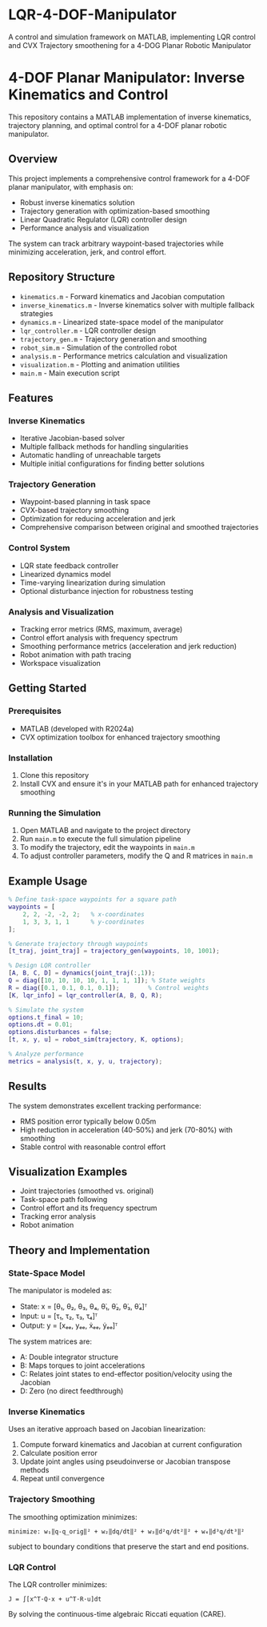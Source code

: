 # LQR-4-DOF-Manipulator
A control and simulation framework on MATLAB, implementing LQR control and CVX Trajectory smoothening for a 4-DOG Planar Robotic Manipulator


# 4-DOF Planar Manipulator: Inverse Kinematics and Control

This repository contains a MATLAB implementation of inverse kinematics, trajectory planning, and optimal control for a 4-DOF planar robotic manipulator.

## Overview

This project implements a comprehensive control framework for a 4-DOF planar manipulator, with emphasis on:

- Robust inverse kinematics solution
- Trajectory generation with optimization-based smoothing
- Linear Quadratic Regulator (LQR) controller design
- Performance analysis and visualization

The system can track arbitrary waypoint-based trajectories while minimizing acceleration, jerk, and control effort.

## Repository Structure

- `kinematics.m` - Forward kinematics and Jacobian computation
- `inverse_kinematics.m` - Inverse kinematics solver with multiple fallback strategies
- `dynamics.m` - Linearized state-space model of the manipulator
- `lqr_controller.m` - LQR controller design
- `trajectory_gen.m` - Trajectory generation and smoothing
- `robot_sim.m` - Simulation of the controlled robot
- `analysis.m` - Performance metrics calculation and visualization
- `visualization.m` - Plotting and animation utilities
- `main.m` - Main execution script

## Features

### Inverse Kinematics
- Iterative Jacobian-based solver
- Multiple fallback methods for handling singularities
- Automatic handling of unreachable targets
- Multiple initial configurations for finding better solutions

### Trajectory Generation
- Waypoint-based planning in task space
- CVX-based trajectory smoothing 
- Optimization for reducing acceleration and jerk
- Comprehensive comparison between original and smoothed trajectories

### Control System
- LQR state feedback controller
- Linearized dynamics model
- Time-varying linearization during simulation
- Optional disturbance injection for robustness testing

### Analysis and Visualization
- Tracking error metrics (RMS, maximum, average)
- Control effort analysis with frequency spectrum
- Smoothing performance metrics (acceleration and jerk reduction)
- Robot animation with path tracing
- Workspace visualization

## Getting Started

### Prerequisites
- MATLAB (developed with R2024a)
-  CVX optimization toolbox for enhanced trajectory smoothing

### Installation
1. Clone this repository
2. Install CVX and ensure it's in your MATLAB path for enhanced trajectory smoothing

### Running the Simulation
1. Open MATLAB and navigate to the project directory
2. Run `main.m` to execute the full simulation pipeline
3. To modify the trajectory, edit the waypoints in `main.m`
4. To adjust controller parameters, modify the Q and R matrices in `main.m`

## Example Usage

```matlab
% Define task-space waypoints for a square path
waypoints = [
    2, 2, -2, -2, 2;   % x-coordinates
    1, 3, 3, 1, 1      % y-coordinates
];

% Generate trajectory through waypoints
[t_traj, joint_traj] = trajectory_gen(waypoints, 10, 1001);

% Design LQR controller
[A, B, C, D] = dynamics(joint_traj(:,1));
Q = diag([10, 10, 10, 10, 1, 1, 1, 1]); % State weights
R = diag([0.1, 0.1, 0.1, 0.1]);        % Control weights
[K, lqr_info] = lqr_controller(A, B, Q, R);

% Simulate the system
options.t_final = 10;
options.dt = 0.01;
options.disturbances = false;
[t, x, y, u] = robot_sim(trajectory, K, options);

% Analyze performance
metrics = analysis(t, x, y, u, trajectory);
```

## Results

The system demonstrates excellent tracking performance:
- RMS position error typically below 0.05m
- High reduction in acceleration (40-50%) and jerk (70-80%) with smoothing
- Stable control with reasonable control effort

## Visualization Examples

- Joint trajectories (smoothed vs. original)
- Task-space path following
- Control effort and its frequency spectrum
- Tracking error analysis
- Robot animation

## Theory and Implementation

### State-Space Model
The manipulator is modeled as:
- State: x = [θ₁, θ₂, θ₃, θ₄, θ̇₁, θ̇₂, θ̇₃, θ̇₄]ᵀ
- Input: u = [τ₁, τ₂, τ₃, τ₄]ᵀ
- Output: y = [xₑₑ, yₑₑ, ẋₑₑ, ẏₑₑ]ᵀ

The system matrices are:
- A: Double integrator structure
- B: Maps torques to joint accelerations
- C: Relates joint states to end-effector position/velocity using the Jacobian
- D: Zero (no direct feedthrough)

### Inverse Kinematics
Uses an iterative approach based on Jacobian linearization:
1. Compute forward kinematics and Jacobian at current configuration
2. Calculate position error
3. Update joint angles using pseudoinverse or Jacobian transpose methods
4. Repeat until convergence

### Trajectory Smoothing
The smoothing optimization minimizes:
```
minimize: w₁‖q-q_orig‖² + w₂‖dq/dt‖² + w₃‖d²q/dt²‖² + w₄‖d³q/dt³‖²
```
subject to boundary conditions that preserve the start and end positions.

### LQR Control
The LQR controller minimizes:
```
J = ∫[x^T·Q·x + u^T·R·u]dt
```
By solving the continuous-time algebraic Riccati equation (CARE).

